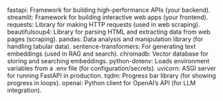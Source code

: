 fastapi: Framework for building high-performance APIs (your backend).
streamlit: Framework for building interactive web apps (your frontend).
requests: Library for making HTTP requests (used in web scraping).
beautifulsoup4: Library for parsing HTML and extracting data from web pages (scraping).
pandas: Data analysis and manipulation library (for handling tabular data).
sentence-transformers: For generating text embeddings (used in RAG and search).
chromadb: Vector database for storing and searching embeddings.
python-dotenv: Loads environment variables from a .env file (for configuration/secrets).
uvicorn: ASGI server for running FastAPI in production.
tqdm: Progress bar library (for showing progress in loops).
openai: Python client for OpenAI’s API (for LLM integration).